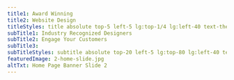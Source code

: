 ```yaml
---
title1: Award Winning
title2: Website Design
titleStyles: title absolute top-5 left-5 lg:top-1/4 lg:left-40 text-themeBlue-100 text-base lg:text-7xl font-LatoBold text-center
subTitle1: Industry Recognized Designers
subTitle2: Engage Your Customers
subTitle3: 
subTitleStyles: subtitle absolute top-20 left-5 lg:top-80 lg:left-40 text-themeOrange-300 text-sm lg:text-4xl font-LatoLight text-center
featuredImage: 2-home-slide.jpg
altTxt: Home Page Banner Slide 2
---
```

